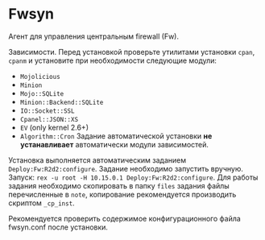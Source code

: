 # Fwsyn

Агент для управления центральным firewall (Fw).

Зависимости. Перед установкой проверьте утилитами установки `cpan`, `cpanm` и установите при необходимости
следующие модули:
* `Mojolicious`
* `Minion`
* `Mojo::SQLite`
* `Minion::Backend::SQLite`
* `IO::Socket::SSL`
* `Cpanel::JSON::XS`
* `EV` (only kernel 2.6+)
* `Algorithm::Cron`
Задание автоматической установки **не устанавливает** автоматически модули зависимостей.

Установка выполняется автоматическим заданием `Deploy:Fw:R2d2:configure`. Задание необходимо запустить
вручную.
Запуск: `rex -u root -H 10.15.0.1 Deploy:Fw:R2d2:configure`.
Для работы задания необходимо скопировать в папку `files` задания файлы перечисленные в `note`,
копирование рекомендуется производить скриптом `_cp_inst`.

Рекомендуется проверить содержимое конфигурационного файла fwsyn.conf после установки.

